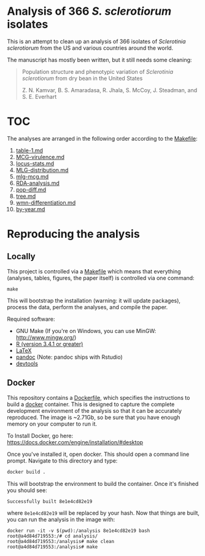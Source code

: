 # Analysis of 366 *S. sclerotiorum* isolates

This is an attempt to clean up an analysis of 366 isolates of *Sclerotinia
sclerotiorum* from the US and various countries around the world. 

The manuscript has mostly been written, but it still needs some cleaning:

> Population structure and phenotypic variation of *Sclerotinia sclerotiorum*
> from dry bean in the United States
>
> Z. N. Kamvar, B. S. Amaradasa, R. Jhala, S. McCoy, J. Steadman, and S. E. Everhart

# TOC

The analyses are arranged in the following order according to the [Makefile]:

 1. [table-1.md]
 1. [MCG-virulence.md]
 1. [locus-stats.md]
 1. [MLG-distribution.md]
 1. [mlg-mcg.md]
 1. [RDA-analysis.md]
 1. [pop-diff.md]
 1. [tree.md]
 1. [wmn-differentiation.md]
 1. [by-year.md]

# Reproducing the analysis

## Locally

This project is controlled via a [Makefile] which means that everything (analyses, tables, figures, the paper itself) is controlled via one command:

```
make
```

This will bootstrap the installation (warning: it will update packages),
process the data, perform the analyses, and compile the paper. 

Required software:

 - GNU Make (If you're on Windows, you can use MinGW: http://www.mingw.org/)
 - [R (version 3.4.1 or greater)](https://r-project.org)
 - [LaTeX](https://www.latex-project.org/get)
 - [pandoc](http://pandoc.org/) (Note: pandoc ships with Rstudio)
 - [devtools](https://github.com/hadley/devtools#readme)


 ## Docker

This repository contains a [Dockerfile](Dockerfile), which specifies the
instructions to build a [docker](https://www.docker.com/) container. This is
designed to capture the complete development environment of the analysis so
that it can be accurately reproduced. The image is ~2.71Gb, so be sure that you
have enough memory on your computer to run it. 

To Install Docker, go here: https://docs.docker.com/engine/installation/#desktop

Once you've installed it, open docker. This should open a command line prompt.
Navigate to this directory and type:

```sh
docker build .
```

This will bootstrap the environment to build the container. Once it's finished
you should see: 

```
Successfully built 8e1e4cd82e19
```

where `8e1e4cd82e19` will be replaced by your hash. Now that things are built,
you can run the analysis in the image with:

```
docker run -it -v $(pwd):/analysis 8e1e4cd82e19 bash
root@a4d84d719553:/# cd analysis/
root@a4d84d719553:/analysis# make clean
root@a4d84d719553:/analysis# make
```


[Makefile]: Makefile
[table-1.md]: results/table-1.md
[MCG-virulence.md]: results/MCG-virulence.md
[locus-stats.md]: results/locus-stats.md
[MLG-distribution.md]: results/MLG-distribution.md
[mlg-mcg.md]: results/mlg-mcg.md
[RDA-analysis.md]: results/RDA-analysis.md
[pop-diff.md]: results/pop-diff.md
[tree.md]: results/tree.md
[wmn-differentiation.md]: results/wmn-differentiation.md
[by-year.md]: results/by-year.md

